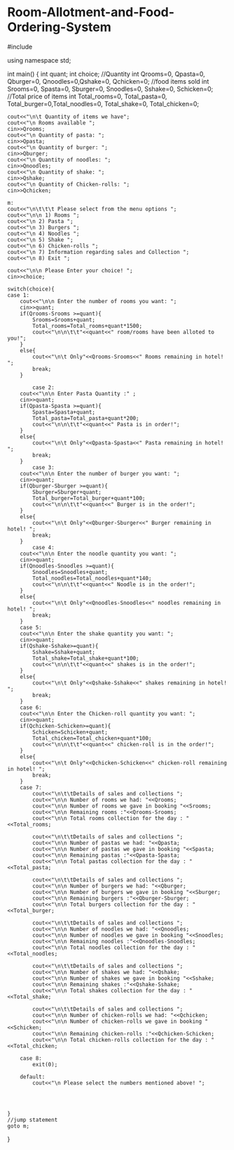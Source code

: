 # Room-Allotment-and-Food-Ordering-System

#include <iostream>

using namespace std;

int main()
{
    int quant;
    int choice;
    //Quantity
    int Qrooms=0, Qpasta=0, Qburger=0, Qnoodles=0,Qshake=0, Qchicken=0;
    //food items sold
    int Srooms=0, Spasta=0, Sburger=0, Snoodles=0, Sshake=0, Schicken=0;
    //Total price of items
    int Total_rooms=0, Total_pasta=0, Total_burger=0,Total_noodles=0, Total_shake=0, Total_chicken=0;

    cout<<"\n\t Quantity of items we have";
    cout<<"\n Rooms available ";
    cin>>Qrooms;
    cout<<"\n Quantity of pasta: ";
    cin>>Qpasta;
    cout<<"\n Quantity of burger: ";
    cin>>Qburger;
    cout<<"\n Quantity of noodles: ";
    cin>>Qnoodles;
    cout<<"\n Quantity of shake: ";
    cin>>Qshake;
    cout<<"\n Quantity of Chicken-rolls: ";
    cin>>Qchicken;

    m:
    cout<<"\n\t\t\t Please select from the menu options ";
    cout<<"\n\n 1) Rooms ";
    cout<<"\n 2) Pasta ";
    cout<<"\n 3) Burgers ";
    cout<<"\n 4) Noodles ";
    cout<<"\n 5) Shake ";
    cout<<"\n 6) Chicken-rolls ";
    cout<<"\n 7) Information regarding sales and Collection ";
    cout<<"\n 8) Exit ";

    cout<<"\n\n Please Enter your choice! ";
    cin>>choice;

    switch(choice){
    case 1:
        cout<<"\n\n Enter the number of rooms you want: ";
        cin>>quant;
        if(Qrooms-Srooms >=quant){
            Srooms=Srooms+quant;
            Total_rooms=Total_rooms+quant*1500;
            cout<<"\n\n\t\t"<<quant<<" room/rooms have been alloted to you!";
        }
        else{
            cout<<"\n\t Only"<<Qrooms-Srooms<<" Rooms remaining in hotel! ";
            break;
        }

            case 2:
        cout<<"\n\n Enter Pasta Quantity :" ;
        cin>>quant;
        if(Qpasta-Spasta >=quant){
            Spasta=Spasta+quant;
            Total_pasta=Total_pasta+quant*200;
            cout<<"\n\n\t\t"<<quant<<" Pasta is in order!";
        }
        else{
            cout<<"\n\t Only"<<Qpasta-Spasta<<" Pasta remaining in hotel! ";
            break;
        }
            case 3:
        cout<<"\n\n Enter the number of burger you want: ";
        cin>>quant;
        if(Qburger-Sburger >=quant){
            Sburger=Sburger+quant;
            Total_burger=Total_burger+quant*100;
            cout<<"\n\n\t\t"<<quant<<" Burger is in the order!";
        }
        else{
            cout<<"\n\t Only"<<Qburger-Sburger<<" Burger remaining in hotel! ";
            break;
        }
            case 4:
        cout<<"\n\n Enter the noodle quantity you want: ";
        cin>>quant;
        if(Qnoodles-Snoodles >=quant){
            Snoodles=Snoodles+quant;
            Total_noodles=Total_noodles+quant*140;
            cout<<"\n\n\t\t"<<quant<<" Noodle is in the order!";
        }
        else{
            cout<<"\n\t Only"<<Qnoodles-Snoodles<<" noodles remaining in hotel! ";
            break;
        }
        case 5:
        cout<<"\n\n Enter the shake quantity you want: ";
        cin>>quant;
        if(Qshake-Sshake>=quant){
            Sshake=Sshake+quant;
            Total_shake=Total_shake+quant*100;
            cout<<"\n\n\t\t"<<quant<<" shakes is in the order!";
        }
        else{
            cout<<"\n\t Only"<<Qshake-Sshake<<" shakes remaining in hotel! ";
            break;
        }
        case 6:
        cout<<"\n\n Enter the Chicken-roll quantity you want: ";
        cin>>quant;
        if(Qchicken-Schicken>=quant){
            Schicken=Schicken+quant;
            Total_chicken=Total_chicken+quant*100;
            cout<<"\n\n\t\t"<<quant<<" chicken-roll is in the order!";
        }
        else{
            cout<<"\n\t Only"<<Qchicken-Schicken<<" chicken-roll remaining in hotel! ";
            break;
        }
        case 7:
            cout<<"\n\t\tDetails of sales and collections ";
            cout<<"\n\n Number of rooms we had: "<<Qrooms;
            cout<<"\n\n Number of rooms we gave in booking "<<Srooms;
            cout<<"\n\n Remaining rooms :"<<Qrooms-Srooms;
            cout<<"\n\n Total rooms collection for the day : "<<Total_rooms;

            cout<<"\n\t\tDetails of sales and collections ";
            cout<<"\n\n Number of pastas we had: "<<Qpasta;
            cout<<"\n\n Number of pastas we gave in booking "<<Spasta;
            cout<<"\n\n Remaining pastas :"<<Qpasta-Spasta;
            cout<<"\n\n Total pastas collection for the day : "<<Total_pasta;

            cout<<"\n\t\tDetails of sales and collections ";
            cout<<"\n\n Number of burgers we had: "<<Qburger;
            cout<<"\n\n Number of burgers we gave in booking "<<Sburger;
            cout<<"\n\n Remaining burgers :"<<Qburger-Sburger;
            cout<<"\n\n Total burgers collection for the day : "<<Total_burger;

            cout<<"\n\t\tDetails of sales and collections ";
            cout<<"\n\n Number of noodles we had: "<<Qnoodles;
            cout<<"\n\n Number of noodles we gave in booking "<<Snoodles;
            cout<<"\n\n Remaining noodles :"<<Qnoodles-Snoodles;
            cout<<"\n\n Total noodles collection for the day : "<<Total_noodles;

            cout<<"\n\t\tDetails of sales and collections ";
            cout<<"\n\n Number of shakes we had: "<<Qshake;
            cout<<"\n\n Number of shakes we gave in booking "<<Sshake;
            cout<<"\n\n Remaining shakes :"<<Qshake-Sshake;
            cout<<"\n\n Total shakes collection for the day : "<<Total_shake;

            cout<<"\n\t\tDetails of sales and collections ";
            cout<<"\n\n Number of chicken-rolls we had: "<<Qchicken;
            cout<<"\n\n Number of chicken-rolls we gave in booking "<<Schicken;
            cout<<"\n\n Remaining chicken-rolls :"<<Qchicken-Schicken;
            cout<<"\n\n Total chicken-rolls collection for the day : "<<Total_chicken;

        case 8:
            exit(0);

        default:
            cout<<"\n Please select the numbers mentioned above! ";




    }
    //jump statement
    goto m;
}
